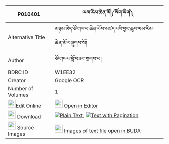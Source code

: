 |P010401|ལམ་རིམ་ཆེན་མོ།༼སོག་ཡིག༽ 
| --- | --- 
|Alternative Title |མཉམ་མེད་ཙོང་ཁ་པ་ཆེན་པོས་མཛད་པའི་བྱང་ཆུབ་ལམ་རིམ་ཆེན་མོ་བཞུགས་སོ།
|Author| ཙོང་ཁ་པ་བློ་བཟང་གྲགས་པ།
|BDRC ID | W1EE32
|Creator | Google OCR
|Number of Volumes| 1
|<img width="25" src="https://img.icons8.com/color/25/000000/edit-property.png">Edit Online| [<img width="25" src="https://avatars.githubusercontent.com/u/45091458?s=200&v=4"> Open in Editor](http://editor.openpecha.org/P010401)
|<img width="25" src="https://img.icons8.com/fluent/48/000000/download-2.png"/>  Download | [![](https://img.icons8.com/color/20/000000/txt.png)Plain Text](https://github.com/Openpecha/P010401/releases/download/v1/lamrim_chen_mo_sokyik_plain_P010401.zip), [![](https://img.icons8.com/color/20/000000/txt.png)Text with Pagination](https://github.com/Openpecha/P010401/releases/download/v1/lamrim_chen_mo_sokyik_pages_P010401.zip)
|<img width="25" src="https://img.icons8.com/plasticine/100/000000/pictures-folder.png"/>  Source Images | [<img width="25" src="https://library.bdrc.io/icons/BUDA-small.svg"> Images of text file open in BUDA](https://library.bdrc.io/show/bdr:W1EE32)